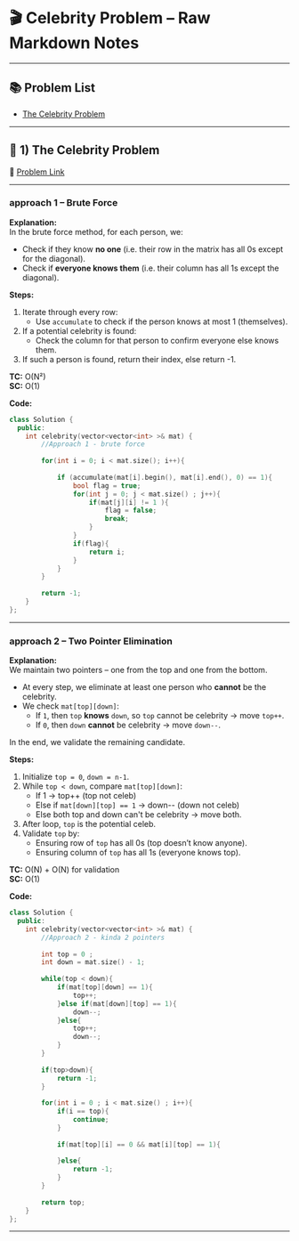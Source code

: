 # 🎬 Celebrity Problem – Raw Markdown Notes

---

## 📚 Problem List

- [The Celebrity Problem](https://www.geeksforgeeks.org/problems/the-celebrity-problem/1)

---

## 🧠 1) The Celebrity Problem  
🔗 [Problem Link](https://www.geeksforgeeks.org/problems/the-celebrity-problem/1)

---

### approach 1 – Brute Force

**Explanation:**  
In the brute force method, for each person, we:
- Check if they know **no one** (i.e. their row in the matrix has all 0s except for the diagonal).
- Check if **everyone knows them** (i.e. their column has all 1s except the diagonal).

**Steps:**
1. Iterate through every row:
   - Use `accumulate` to check if the person knows at most 1 (themselves).
2. If a potential celebrity is found:
   - Check the column for that person to confirm everyone else knows them.
3. If such a person is found, return their index, else return -1.

**TC:** O(N²)  
**SC:** O(1)

**Code:**
```cpp
class Solution {
  public:
    int celebrity(vector<vector<int> >& mat) {
        //Approach 1 - brute force
        
        for(int i = 0; i < mat.size(); i++){
            
            if (accumulate(mat[i].begin(), mat[i].end(), 0) == 1){
                bool flag = true;
                for(int j = 0; j < mat.size() ; j++){
                    if(mat[j][i] != 1 ){
                        flag = false;
                        break;
                    }
                }
                if(flag){
                    return i;
                }
            }
        }
        
        return -1;
    }
};
```

---

### approach 2 – Two Pointer Elimination

**Explanation:**  
We maintain two pointers – one from the top and one from the bottom.
- At every step, we eliminate at least one person who **cannot** be the celebrity.
- We check `mat[top][down]`:
  - If `1`, then `top` **knows** `down`, so `top` cannot be celebrity → move `top++`.
  - If `0`, then `down` **cannot** be celebrity → move `down--`.

In the end, we validate the remaining candidate.

**Steps:**
1. Initialize `top = 0`, `down = n-1`.
2. While `top < down`, compare `mat[top][down]`:
   - If 1 → top++ (top not celeb)
   - Else if `mat[down][top] == 1` → down-- (down not celeb)
   - Else both top and down can't be celebrity → move both.
3. After loop, `top` is the potential celeb.
4. Validate `top` by:
   - Ensuring row of `top` has all 0s (top doesn’t know anyone).
   - Ensuring column of `top` has all 1s (everyone knows top).

**TC:** O(N) + O(N) for validation  
**SC:** O(1)

**Code:**
```cpp
class Solution {
  public:
    int celebrity(vector<vector<int> >& mat) {
        //Approach 2 - kinda 2 pointers
        
        int top = 0 ; 
        int down = mat.size() - 1;
        
        while(top < down){
            if(mat[top][down] == 1){
                top++;
            }else if(mat[down][top] == 1){
                down--;
            }else{
                top++;
                down--;
            }
        }
        
        if(top>down){
            return -1;
        }
        
        for(int i = 0 ; i < mat.size() ; i++){
            if(i == top){
                continue;
            }
            
            if(mat[top][i] == 0 && mat[i][top] == 1){
                
            }else{
                return -1;
            }
        }
        
        return top;
    }
};
```

---
